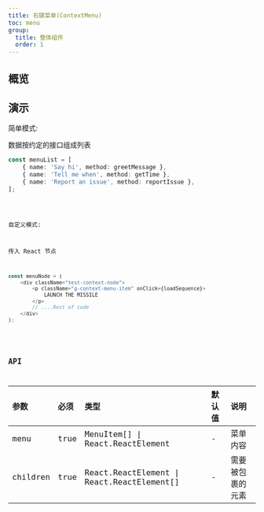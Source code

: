 ```yaml
---
title: 右键菜单(ContextMenu)
toc: menu
group:
  title: 整体组件
  order: 1
---
```


## 概览

## 演示

简单模式:

数据按约定的接口组成列表

```ts
const menuList = [
    { name: 'Say hi', method: greetMessage },
    { name: 'Tell me when', method: getTime },
    { name: 'Report an issue', method: reportIssue },
];
```

<code src="@/components/context-menu/demo/demo-list-menu.tsx" />

自定义模式:

传入 React 节点

```ts
const menuNode = (
    <div className="test-context-node">
        <p className="g-context-menu-item" onClick={loadSequence}>
            LAUNCH THE MISSILE
        </p>
        // ....Rest of code
    </div>
);
```

<code src="@/components/context-menu/demo/demo-custom-menu.tsx" />

## API

| 参数     | 必须 | 类型                                       | 默认值 | 说明             |
| :------- | :--- | :----------------------------------------- | :----- | :--------------- |
| menu     | true | MenuItem[] \| React.ReactElement           | -      | 菜单内容         |
| children | true | React.ReactElement \| React.ReactElement[] | -      | 需要被包裹的元素 |
